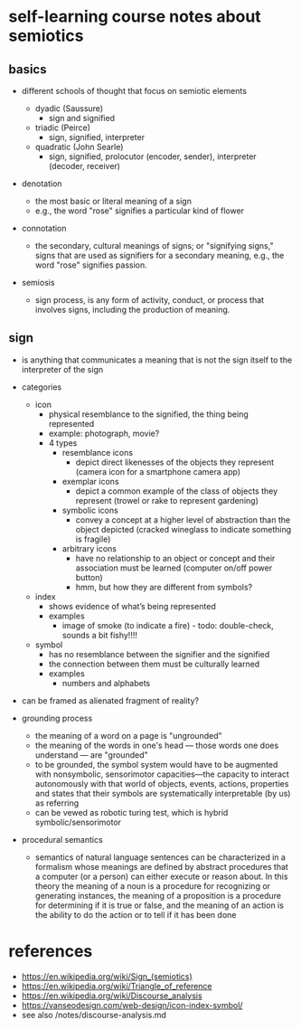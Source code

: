# self-learning course notes about semiotics

## basics

- different schools of thought that focus on semiotic elements 
  - dyadic (Saussure)
    - sign and signified
  - triadic (Peirce)
    - sign, signified, interpreter
  - quadratic (John Searle)
    - sign, signified, prolocutor (encoder, sender), interpreter (decoder, receiver) 

- denotation
  - the most basic or literal meaning of a sign
  - e.g., the word "rose" signifies a particular kind of flower

- connotation
  - the secondary, cultural meanings of signs; or "signifying signs," signs that are used as signifiers for a secondary meaning, e.g., the word "rose" signifies passion.

- semiosis
  - sign process, is any form of activity, conduct, or process that involves signs, including the production of meaning.


## sign

- is anything that communicates a meaning that is not the sign itself to the interpreter of the sign

- categories
  - icon
    - physical resemblance to the signified, the thing being represented
    - example: photograph, movie?
    - 4 types
      - resemblance icons
        - depict direct likenesses of the objects they represent (camera icon for a smartphone camera app)
      - exemplar icons 
        - depict a common example of the class of objects they represent (trowel or rake to represent gardening)
      - symbolic icons 
        - convey a concept at a higher level of abstraction than the object depicted (cracked wineglass to indicate something is fragile)
      - arbitrary icons 
        - have no relationship to an object or concept and their association must be learned (computer on/off power button)
        - hmm, but how they are different from symbols?
  - index
    - shows evidence of what’s being represented
    - examples 
      - image of smoke (to indicate a fire) - todo: double-check, sounds a bit fishy!!!!
  - symbol
    - has no resemblance between the signifier and the signified
    - the connection between them must be culturally learned
    - examples
      - numbers and alphabets

- can be framed as alienated fragment of reality?

- grounding process
  - the meaning of a word on a page is "ungrounded"
  - the meaning of the words in one's head — those words one does understand — are "grounded"
  - to be grounded, the symbol system would have to be augmented with nonsymbolic, sensorimotor capacities—the capacity to interact autonomously with that world of objects, events, actions, properties and states that their symbols are systematically interpretable (by us) as referring
  - can be vewed as robotic turing test, which is hybrid symbolic/sensorimotor

- procedural semantics
  - semantics of natural language sentences can be characterized in a formalism whose meanings are defined by abstract procedures that a computer (or a person) can either execute or reason about. In this theory the meaning of a noun is a procedure for recognizing or generating instances, the meaning of a proposition is a procedure for determining if it is true or false, and the meaning of an action is the ability to do the action or to tell if it has been done


# references

- https://en.wikipedia.org/wiki/Sign_(semiotics)
- https://en.wikipedia.org/wiki/Triangle_of_reference
- https://en.wikipedia.org/wiki/Discourse_analysis
- https://vanseodesign.com/web-design/icon-index-symbol/
- see also /notes/discourse-analysis.md
